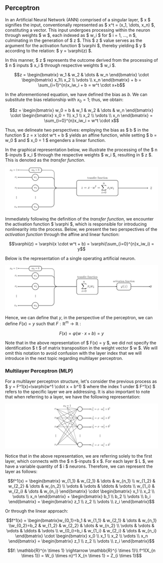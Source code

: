 ## Perceptron

In an Artificial Neural Network (ANN) comprised of a singular layer, $ x $ signifies the input, conventionally represented as $ x^t = (x_1, \dots, x_n) $, constituting a vector. This input undergoes processing within the neuron through weights $ w $, each indexed as $ w_i $ for $ i = 1, ..., n $, culminating in the generation of $ z $. This $ z $ value serves as the argument for the activation function $ \varphi $, thereby yielding $ y $ according to the relation: $ y = \varphi(z) $.

In this manner, $ z $ represents the outcome derived from the processing of $ n $ inputs $ x_i $ through respective weights $ w_i $.

```math
z = \begin{bmatrix} w_1 & w_2 & \dots &  w_n \end{bmatrix} \cdot \begin{bmatrix} x_1\\ x_2 \\ \vdots \\ x_n \end{bmatrix} + b = \sum_{i=1}^{n}x_iw_i + b = w^t \cdot x+b
```
In the aforementioned equation, we have defined the bias as $b$. We can substitute the bias relationship with $x_0 = 1$; thus, we obtain:

```math
z = \begin{bmatrix} w_0 = b & w_1 & w_2 & \dots &  w_n \end{bmatrix} \cdot \begin{bmatrix} x_0 = 1\\ x_1 \\ x_2 \\ \vdots \\ x_n \end{bmatrix} = \sum_{i=0}^{n}x_iw_i = w^t \cdot x
```

Thus, we delineate two perspectives: employing the bias as $ b $ in the function $ z = x \cdot w^t + b $ yields an affine function, while setting $ b = w_0 $ and $ x_0 = 1 $ engenders a linear function.

In the graphical representation below, we illustrate the processing of the $ n $-inputs $ x_i $ through the respective weights $ w_i $, resulting in $ z $. This is denoted as the _transfer function_.

<img src="/img/transfer_function.svg" alt="The perceptron"/>

Immediately following the definition of the _transfer function_, we encounter the activation function $ \varphi $, which is responsible for introducing nonlinearity into the process. Below, we present the two perspectives of the _activation function_ through the affine and linear function:

```math
\varphi(z) = \varphi(x \cdot w^t + b) = \varphi(\sum_{i=0}^{n}x_iw_i) = y
```
Below is the representation of a single operating artificial neuron.

<img src="/img/single_neuron.svg" alt="Single Functional Neuron"/>

Hence, we can define that $y$, in the perspective of the perceptron, we can define $F(x) = y$ such that $F: \mathbb{R}^m \rightarrow \mathbb{R}$ :

```math
F(x) = \varphi(w \cdot x + b) = y
```
Note that in the above representation of $ F(x) = y $, we did not specify the identification $ t $ of matrix transposition in the weight vector $ w $. We will omit this notation to avoid confusion with the layer index that we will introduce in the next topic regarding multilayer perceptron.


### Multilayer Perceptron (MLP)

For a multilayer perceptron structure, let's consider the previous process as $ y = F^1(x)=\varphi(w^1 \cdot x + b^1) $ where the index 1 under $ F^1(x) $ refers to the specific layer we are addressing. It is also important to note that when referring to a layer, we have the following representation:

<img src="/img/MLP_first_layer.svg" alt="Multilayer Perceptron First Layer"/>

Notice that in the above representation, we are referring solely to the first layer, which connects with the $ n $-inputs $ x $. For each layer $ L $, we have a variable quantity of $ i $ neurons. Therefore, we can represent the layer as follows:

```math
f^1(x) = \begin{bmatrix} w_{1_1} & w_{2_1} & \dots & w_{n_1} \\ w_{1_2} & w_{2_2} & \dots & w_{n_2} \\ \vdots & \vdots & \ddots & \vdots \\ w_{1_i} & w_{2_i} & \dots & w_{n_i} \end{bmatrix} \cdot \begin{bmatrix} x_1 \\ x_2 \\ \vdots \\ x_n \end{bmatrix} + \begin{bmatrix} b_1 \\ b_2 \\ \vdots \\ b_i \end{bmatrix} = \begin{bmatrix} z_1 \\ z_2 \\ \vdots \\ z_i \end{bmatrix}
```
Or through the linear approach:

```math
f^1(x) = \begin{bmatrix}w_{0_1}=b_1 & w_{1_1} & w_{2_1} & \dots & w_{n_1} \\w_{0_2}=b_2 & w_{1_2} & w_{2_2} & \dots & w_{n_2} \\ \vdots &  \vdots & \vdots & \ddots & \vdots \\ w_{0_i}=b_i & w_{1_i} & w_{2_i} & \dots & w_{n_i} \end{bmatrix} \cdot \begin{bmatrix} x_0 \\ x_1 \\ x_2 \\ \vdots \\ x_n \end{bmatrix}  = \begin{bmatrix} z_1 \\ z_2 \\ \vdots \\ z_i \end{bmatrix}
```
```math
f: \mathbb{R}^{n \times 1} \rightarrow \mathbb{R}^{i \times 1}\\
f^1(X_{n \times 1}) = W_{i \times n}^1 X_{n \times 1} = Z_{i \times 1}
```